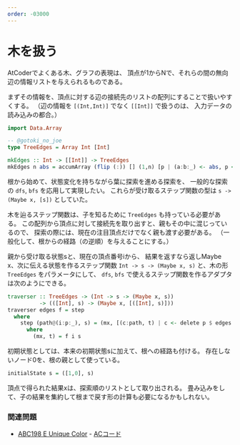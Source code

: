 ```yaml
---
order: -03000
---
```

# 木を扱う

AtCoderでよくある木、グラフの表現は、
頂点が1からNで、それらの間の無向辺の情報リストを与えられるものである。

まずその情報を、頂点に対する辺の接続先のリストの配列にすることで扱いやすくする。
（辺の情報を `[(Int,Int)]` でなく `[[Int]]` で扱うのは、
入力データの読み込みの都合。）

```haskell
import Data.Array

-- @gotoki_no_joe
type TreeEdges = Array Int [Int]

mkEdges :: Int -> [[Int]] -> TreeEdges
mkEdges n abs = accumArray (flip (:)) [] (1,n) [p | (a:b:_) <- abs, p <- [(a,b),(b,a)]]
```

根から始めて、状態変化を持ちながら葉に探索を進める探索を、
一般的な探索の `dfs`, `bfs` を応用して実現したい。
これらが受け取るステップ関数の型は `s -> (Maybe x, [s])` としていた。

木を辿るステップ関数は、子を知るために `TreeEdges` も持っている必要がある。
この配列から頂点に対して接続先を取り出すと、親もその中に混じっているので、
探索の際には、現在の注目頂点だけでなく親も渡す必要がある。
（一般化して、根からの経路（の逆順）を与えることにする。）

親から受け取る状態sと、現在の頂点番号iから、
結果を返すなら返しMaybe x、次に伝える状態を作るステップ関数
`Int -> s -> (Maybe x, s)`
と、木の形 `TreeEdges` をパラメータにして、
`dfs`, `bfs` で使えるステップ関数を作るアダプタは次のようにできる。

```haskell
traverser :: TreeEdges -> (Int -> s -> (Maybe x, s))
          -> (([Int], s) -> (Maybe x, [([Int], s)]))
traverser edges f = step
  where
    step (path@(i:p:_), s) = (mx, [(c:path, t) | c <- delete p $ edges ! i])
      where
        (mx, t) = f i s
```

初期状態としては、本来の初期状態sに加えて、根への経路も付ける。
存在しないノード0を、根の親として使っている。

```haskell
initialState s = ([1,0], s)
```

頂点で得られた結果xは、探索順のリストとして取り出される。
畳み込みをして、子の結果を集約して根まで戻す形の計算も必要になるかもしれない。

### 関連問題

- [ABC198 E Unique Color](https://atcoder.jp/contests/abc198/tasks/abc198_e) - [ACコード](https://atcoder.jp/contests/abc198/submissions/28774494)
